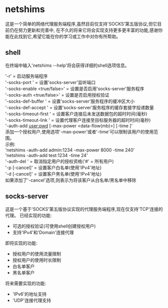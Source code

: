 netshims
=========

这是一个简单的网络代理服务端程序,虽然目前仅支持'SOCKS'第五版协议,但它目前仍在努力更新和完善中,
在不久的将来它将会实现支持更多更丰富的功能,感谢你能在此找到它,希望它能在你的学习或工作中对你有所帮助。

shell
---------------
在终端中输入'netshims --help'将会获得详细的shell选项信息。

'-r'                            = 启动服务端程序</br>
'-socks-port <port>'            = 设置'socks-server'监听端口</br>
'-socks-enable <true/false>'    = 设置是否启用'socks-server'服务程序</br>
'-socks-auth <true/false>'      = 设置是否启用授权验证</br>
'-socks-def-buffer <size>'      = 设置'socks-server'服务程序的缓冲区大小</br>
'-socks-def-accept <count>'     = 设置'socks-server'服务程序的缓存套接字投递数量</br>
'-socks-timeout-first <time>'   = 设置客户连接后未发送数据包的超时时间(毫秒)</br>
'-socks-timeout-link <time>'    = 设置代理客户连接至目标服务器的超时时间(毫秒)</br>
'-auth-add <user:pwd> [-max-power <data-flow(mb)>] [-time <hour>]'</br>
添加一个授权用户,使用选项'-max-power'或者'-time'可以限制该用户的使用范围。</br>
示例:</br>
'netshims -auth-add admin:1234 -max-power 8000 -time 240'</br>
'netshims -auth-add test:1234 -time 24'</br>
'-auth-del <user>'              = 取消指定用户的授权资格('#' = 所有用户)</br>
'-p <client> [-cancel]'         = 设置客户白名单(使用'IPv4'地址)</br>
'-d <client> [-cancel]'         = 设置客户黑名单(使用'IPv4'地址)</br>
如果添加了'-cancel'选项,则表示为将该客户从白名单/黑名单中移除</br>

socks-server
---------------

这是一个基于'SOCKS'第五版协议实现的代理服务端程序,现在仅支持'TCP'连接的代理。 
已经实现的功能: 
* 可选的授权验证(可使用shell创建授权用户)
* 支持'IPv4'和'Domain'连接代理

即将实现的功能: 
* 授权用户的使用流量限制
* 授权用户的使用时长限制
* 白名单客户
* 黑名单客户

将来需要实现的功能:
* 'IPv6'的地址支持
* 'UDP'连接代理支持


